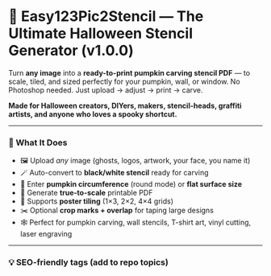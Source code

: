 # 🎃 Easy123Pic2Stencil — The Ultimate Halloween Stencil Generator (v1.0.0)

Turn **any image** into a **ready-to-print pumpkin carving stencil PDF** — to scale, tiled, and sized perfectly for your pumpkin, wall, or window.
No Photoshop needed. Just upload → adjust → print → carve.

**Made for Halloween creators, DIYers, makers, stencil-heads, graffiti artists, and anyone who loves a spooky shortcut.**

---

### 🧠 What It Does
- 🖼️ Upload *any* image (ghosts, logos, artwork, your face, you name it)
- 🪄 Auto-convert to **black/white stencil** ready for carving
- 🎯 Enter **pumpkin circumference** (round mode) or **flat surface size**
- 📐 Generate **true-to-scale** printable PDF
- 📄 Supports **poster tiling** (1×3, 2×2, 4×4 grids)
- ✂️ Optional **crop marks + overlap** for taping large designs
- 🕸️ Perfect for pumpkin carving, wall stencils, T-shirt art, vinyl cutting, laser engraving

---

### 💡 SEO-friendly tags (add to repo topics)
